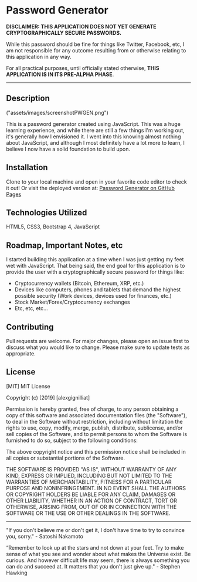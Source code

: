 # Password Generator

**DISCLAIMER: THIS APPLICATION DOES NOT YET GENERATE CRYPTOGRAPHICALLY SECURE PASSWORDS.** 

While this password should be fine for things like Twitter, Facebook, etc, I am not responsible for any outcome resulting from or otherwise relating to this application in any way. 

For all practical purposes, until officially stated otherwise, **THIS APPLICATION IS IN ITS PRE-ALPHA PHASE**.
- - - - -
## Description

("assets/images/screenshotPWGEN.png")

This is a password generator created using JavaScript. This was a huge learning experience, and while there are still a few things I'm working out, it's generally how I envisioned it. I went into this knowing almost nothing about JavaScript, and although I most definitely have a lot more to learn, I believe I now have a solid foundation to build upon.

## Installation

Clone to your local machine and open in your favorite code editor to check it out! Or visit the deployed version at: [Password Generator on GitHub Pages](https://alexgignilliat.github.io/Password-Generator/)

## Technologies Utilized

HTML5, CSS3, Bootstrap 4, JavaScript

## Roadmap, Important Notes, etc

I started building this application at a time when I was just getting my feet wet with JavaScript. That being said, the end goal for this application is to provide the user with a cryptographically secure password for things like:

- Cryptocurrency wallets (Bitcoin, Ethereum, XRP, etc.)
- Devices like computers, phones and tablets that demand the highest possible security (Work devices, devices used for finances, etc.)
- Stock Market/Forex/Cryptocurrency exchanges
- Etc, etc, etc...

## Contributing

Pull requests are welcome. For major changes, please open an issue first to discuss what you would like to change.
Please make sure to update tests as appropriate.

## License

[MIT]
MIT License

Copyright (c) [2019] [alexgignilliat]

Permission is hereby granted, free of charge, to any person obtaining a copy
of this software and associated documentation files (the "Software"), to deal
in the Software without restriction, including without limitation the rights
to use, copy, modify, merge, publish, distribute, sublicense, and/or sell
copies of the Software, and to permit persons to whom the Software is
furnished to do so, subject to the following conditions:

The above copyright notice and this permission notice shall be included in all
copies or substantial portions of the Software.

THE SOFTWARE IS PROVIDED "AS IS", WITHOUT WARRANTY OF ANY KIND, EXPRESS OR
IMPLIED, INCLUDING BUT NOT LIMITED TO THE WARRANTIES OF MERCHANTABILITY,
FITNESS FOR A PARTICULAR PURPOSE AND NONINFRINGEMENT. IN NO EVENT SHALL THE
AUTHORS OR COPYRIGHT HOLDERS BE LIABLE FOR ANY CLAIM, DAMAGES OR OTHER
LIABILITY, WHETHER IN AN ACTION OF CONTRACT, TORT OR OTHERWISE, ARISING FROM,
OUT OF OR IN CONNECTION WITH THE SOFTWARE OR THE USE OR OTHER DEALINGS IN THE
SOFTWARE.

- - - - -
"If you don't believe me or don't get it, I don't have time to try to convince you, sorry." - Satoshi Nakamoto

“Remember to look up at the stars and not down at your feet. Try to make sense of what you see and wonder about what makes the Universe exist. Be curious. And however difficult life may seem, there is always something you can do and succeed at. It matters that you don't just give up."  - Stephen Hawking